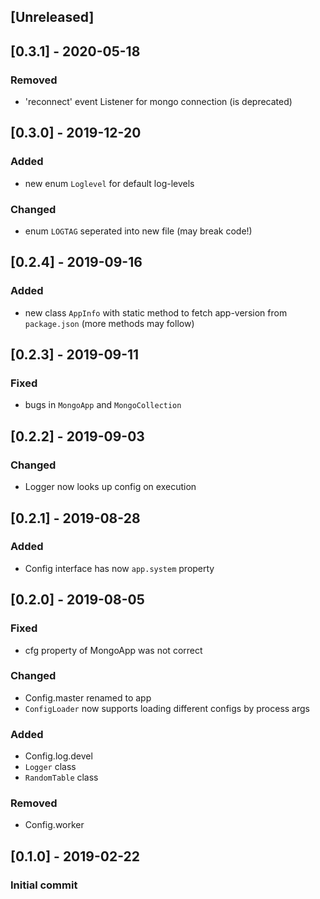 ## [Unreleased]


## [0.3.1] - 2020-05-18
### Removed
- 'reconnect' event Listener for mongo connection (is deprecated)

## [0.3.0] - 2019-12-20
### Added
- new enum `Loglevel` for default log-levels
### Changed
- enum `LOGTAG` seperated into new file (may break code!)

## [0.2.4] - 2019-09-16
### Added
- new class `AppInfo` with static method to fetch app-version from `package.json` (more methods may follow)

## [0.2.3] - 2019-09-11
### Fixed
- bugs in `MongoApp` and `MongoCollection`

## [0.2.2] - 2019-09-03
### Changed
- Logger now looks up config on execution

## [0.2.1] - 2019-08-28
### Added
- Config interface has now `app.system` property

## [0.2.0] - 2019-08-05
### Fixed
- cfg property of MongoApp was not correct
### Changed
- Config.master renamed to app
- `ConfigLoader` now supports loading different configs by process args
### Added
- Config.log.devel
- `Logger` class
- `RandomTable` class
### Removed
- Config.worker

## [0.1.0] - 2019-02-22
### Initial commit
